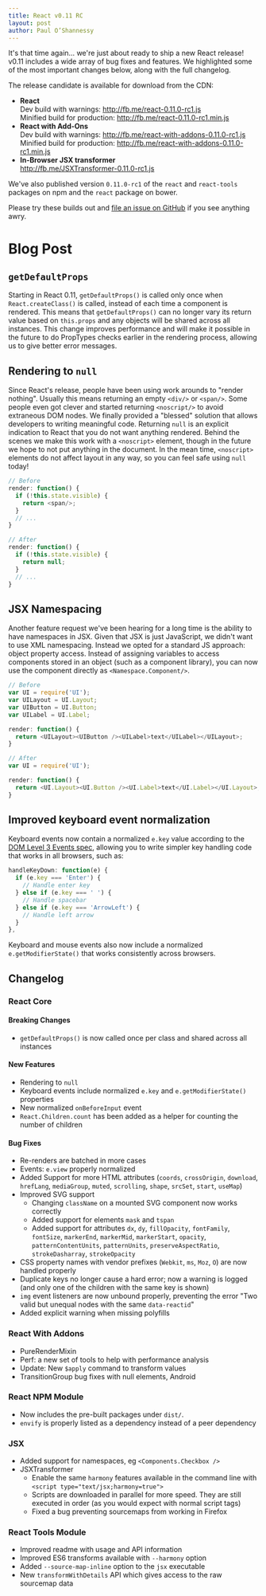 ```yaml
---
title: React v0.11 RC
layout: post
author: Paul O’Shannessy
---
```


It's that time again… we're just about ready to ship a new React release! v0.11 includes a wide array of bug fixes and features. We highlighted some of the most important changes below, along with the full changelog.

The release candidate is available for download from the CDN:

* **React**  
  Dev build with warnings: <http://fb.me/react-0.11.0-rc1.js>  
  Minified build for production: <http://fb.me/react-0.11.0-rc1.min.js>  
* **React with Add-Ons**  
  Dev build with warnings: <http://fb.me/react-with-addons-0.11.0-rc1.js>  
  Minified build for production: <http://fb.me/react-with-addons-0.11.0-rc1.min.js>  
* **In-Browser JSX transformer**  
  <http://fb.me/JSXTransformer-0.11.0-rc1.js>

We've also published version `0.11.0-rc1` of the `react` and `react-tools` packages on npm and the `react` package on bower.

Please try these builds out and [file an issue on GitHub](https://github.com/facebook/react/issues/new) if you see anything awry.


# Blog Post

## `getDefaultProps`

Starting in React 0.11, `getDefaultProps()` is called only once when `React.createClass()` is called, instead of each time a component is rendered. This means that `getDefaultProps()` can no longer vary its return value based on `this.props` and any objects will be shared across all instances. This change improves performance and will make it possible in the future to do PropTypes checks earlier in the rendering process, allowing us to give better error messages.


## Rendering to `null`

Since React's release, people have been using work arounds to "render nothing". Usually this means returning an empty `<div/>` or `<span/>`. Some people even got clever and started returning `<noscript/>` to avoid extraneous DOM nodes. We finally provided a "blessed" solution that allows developers to writing meaningful code. Returning `null` is an explicit indication to React that you do not want anything rendered. Behind the scenes we make this work with a `<noscript>` element, though in the future we hope to not put anything in the document. In the mean time, `<noscript>` elements do not affect layout in any way, so you can feel safe using `null` today!

```js
// Before
render: function() {
  if (!this.state.visible) {
    return <span/>;
  }
  // ...
}

// After
render: function() {
  if (!this.state.visible) {
    return null;
  }
  // ...
}
```


## JSX Namespacing

Another feature request we've been hearing for a long time is the ability to have namespaces in JSX. Given that JSX is just JavaScript, we didn't want to use XML namespacing. Instead we opted for a standard JS approach: object property access. Instead of assigning variables to access components stored in an object (such as a component library), you can now use the component directly as `<Namespace.Component/>`.

```js
// Before
var UI = require('UI');
var UILayout = UI.Layout;
var UIButton = UI.Button;
var UILabel = UI.Label;

render: function() {
  return <UILayout><UIButton /><UILabel>text</UILabel></UILayout>;
}

// After
var UI = require('UI');

render: function() {
  return <UI.Layout><UI.Button /><UI.Label>text</UI.Label></UI.Layout>;
}
```


## Improved keyboard event normalization

Keyboard events now contain a normalized `e.key` value according to the [DOM Level 3 Events spec](http://www.w3.org/TR/DOM-Level-3-Events/#keys-special), allowing you to write simpler key handling code that works in all browsers, such as:

```js
handleKeyDown: function(e) {
  if (e.key === 'Enter') {
    // Handle enter key
  } else if (e.key === ' ') {
    // Handle spacebar
  } else if (e.key === 'ArrowLeft') {
    // Handle left arrow
  }
},
```

Keyboard and mouse events also now include a normalized `e.getModifierState()` that works consistently across browsers.

## Changelog

### React Core

#### Breaking Changes
* `getDefaultProps()` is now called once per class and shared across all instances

#### New Features
* Rendering to `null`
* Keyboard events include normalized `e.key` and `e.getModifierState()` properties
* New normalized `onBeforeInput` event
* `React.Children.count` has been added as a helper for counting the number of children

#### Bug Fixes

* Re-renders are batched in more cases
* Events: `e.view` properly normalized
* Added Support for more HTML attributes (`coords`, `crossOrigin`, `download`, `hrefLang`, `mediaGroup`, `muted`, `scrolling`, `shape`, `srcSet`, `start`, `useMap`)
* Improved SVG support
  * Changing `className` on a mounted SVG component now works correctly
  * Added support for elements `mask` and `tspan`
  * Added support for attributes `dx`, `dy`, `fillOpacity`, `fontFamily`, `fontSize`, `markerEnd`, `markerMid`, `markerStart`, `opacity`, `patternContentUnits`, `patternUnits`, `preserveAspectRatio`, `strokeDasharray`, `strokeOpacity`
* CSS property names with vendor prefixes (`Webkit`, `ms`, `Moz`, `O`) are now handled properly
* Duplicate keys no longer cause a hard error; now a warning is logged (and only one of the children with the same key is shown)
* `img` event listeners are now unbound properly, preventing the error "Two valid but unequal nodes with the same `data-reactid`"
* Added explicit warning when missing polyfills

### React With Addons
* PureRenderMixin
* Perf: a new set of tools to help with performance analysis
* Update: New `$apply` command to transform values
* TransitionGroup bug fixes with null elements, Android

### React NPM Module
* Now includes the pre-built packages under `dist/`.
* `envify` is properly listed as a dependency instead of a peer dependency

### JSX
* Added support for namespaces, eg `<Components.Checkbox />`
* JSXTransformer
  * Enable the same `harmony` features available in the command line with `<script type="text/jsx;harmony=true">`
  * Scripts are downloaded in parallel for more speed. They are still executed in order (as you would expect with normal script tags)
  * Fixed a bug preventing sourcemaps from working in Firefox

### React Tools Module
* Improved readme with usage and API information
* Improved ES6 transforms available with `--harmony` option
* Added `--source-map-inline` option to the `jsx` executable
* New `transformWithDetails` API which gives access to the raw sourcemap data


